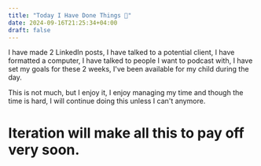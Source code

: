 ```yaml
---
title: "Today I Have Done Things 🦩"
date: 2024-09-16T21:25:34+04:00
draft: false
---
```


I have made 2 LinkedIn posts, I have talked to a potential client, I have formatted a computer, I have talked to people I want to podcast with, I have set my goals for these 2 weeks, I've been available for my child during the day.

This is not much, but I enjoy it, I enjoy managing my time and though the time is hard, I will continue doing this unless I can't anymore.

# Iteration will make all this to pay off very soon.